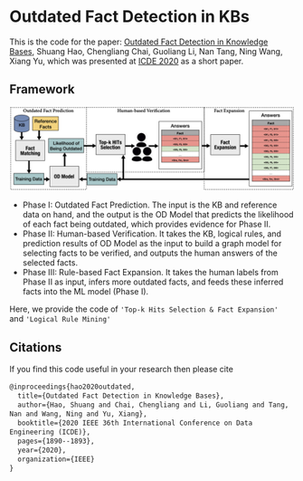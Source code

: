 # Outdated Fact Detection in KBs

This is the code for the paper: [Outdated Fact Detection in Knowledge Bases](https://ieeexplore.ieee.org/document/9101535),
Shuang Hao, Chengliang Chai, Guoliang Li, Nan Tang, Ning Wang, Xiang Yu,
which was presented at [ICDE 2020](https://icde.utdallas.edu/) as a short paper.

## Framework

![](https://github.com/Shuang-H/outdated-fact-detection/blob/main/framework.jpg)

- Phase I:  Outdated Fact Prediction. The input is the KB and reference data on hand, and the output is the OD Model that predicts the likelihood of each fact being outdated, which provides evidence for Phase II.
- Phase II: Human-based Verification. It takes the KB, logical rules, and prediction results of OD Model as the input to build a graph model for selecting facts to be verified, and outputs the human answers of the selected facts.
- Phase III: Rule-based Fact Expansion. It takes the human labels from  Phase II as input, infers more outdated facts, and feeds these inferred facts into the ML model (Phase I).

Here, we provide the code of `'Top-k Hits Selection & Fact Expansion'` and `'Logical Rule Mining'`

## Citations

If you find this code useful in your research then please cite
````
@inproceedings{hao2020outdated,
  title={Outdated Fact Detection in Knowledge Bases},
  author={Hao, Shuang and Chai, Chengliang and Li, Guoliang and Tang, Nan and Wang, Ning and Yu, Xiang},
  booktitle={2020 IEEE 36th International Conference on Data Engineering (ICDE)},
  pages={1890--1893},
  year={2020},
  organization={IEEE}
}
````
